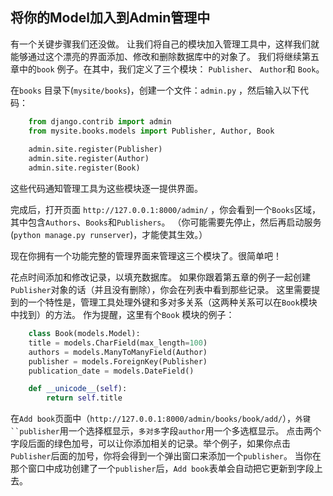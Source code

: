 ## 将你的Model加入到Admin管理中

有一个关键步骤我们还没做。 让我们将自己的模块加入管理工具中，这样我们就能够通过这个漂亮的界面添加、修改和删除数据库中的对象了。 我们将继续第五章中的`book` 例子。在其中，我们定义了三个模块： `Publisher`、 `Author`和 `Book`。 

在`books` 目录下(`mysite/books`)，创建一个文件：`admin.py` ，然后输入以下代码：
```python
    from django.contrib import admin
    from mysite.books.models import Publisher, Author, Book
    
    admin.site.register(Publisher)
    admin.site.register(Author)
    admin.site.register(Book)
```
这些代码通知管理工具为这些模块逐一提供界面。

完成后，打开页面 `http://127.0.0.1:8000/admin/` ，你会看到一个`Books`区域，其中包含`Authors`、`Books`和`Publishers`。 （你可能需要先停止，然后再启动服务(`python manage.py runserver`)，才能使其生效。） 

现在你拥有一个功能完整的管理界面来管理这三个模块了。很简单吧！

花点时间添加和修改记录，以填充数据库。 如果你跟着第五章的例子一起创建`Publisher`对象的话（并且没有删除），你会在列表中看到那些记录。 
这里需要提到的一个特性是，管理工具处理外键和多对多关系（这两种关系可以在`Book`模块中找到）的方法。 作为提醒，这里有个`Book` 模块的例子： 
```python
    class Book(models.Model):
    title = models.CharField(max_length=100)
    authors = models.ManyToManyField(Author)
    publisher = models.ForeignKey(Publisher)
    publication_date = models.DateField()

    def __unicode__(self):
        return self.title
```
在`Add book`页面中（`http://127.0.0.1:8000/admin/books/book/add/`），`外键``publisher`用一个选择框显示，`多对多`字段`author`用一个多选框显示。 点击两个字段后面的绿色加号，可以让你添加相关的记录。举个例子，如果你点击`Publisher`后面的加号，你将会得到一个弹出窗口来添加一个`publisher`。 当你在那个窗口中成功创建了一个`publisher`后，`Add book`表单会自动把它更新到字段上去。